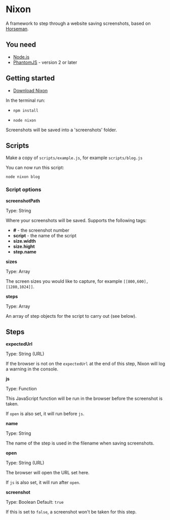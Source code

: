 # Nixon

A framework to step through a website saving screenshots, based on [Horseman](https://github.com/johntitus/node-horseman).

## You need

* [Node.js](http://node.js)
* [PhantomJS](http://phantomjs.org) - version 2 or later

## Getting started

* [Download Nixon](https://github.com/joelanman/nixon/archive/master.zip)

In the terminal run:

* `npm install`

* `node nixon`

Screenshots will be saved into a 'screenshots' folder.

## Scripts

Make a copy of `scripts/example.js`, for example `scripts/blog.js`

You can now run this script:

`node nixon blog`

### Script options

**screenshotPath**

Type: String

Where your screenshots will be saved. Supports the following tags:

- **#** - the screenshot number
- **script** - the name of the script
- **size.width**
- **size.hight**
- **step.name**

**sizes**

Type: Array

The screen sizes you would like to capture, for example `[[800,600],[1280,1024]]`.

**steps** 

Type: Array

An array of step objects for the script to carry out (see below).

## Steps

**expectedUrl**

Type: String (URL)

If the browser is not on the `expectedUrl` at the end of this step, Nixon will log a warning in the console.

**js**

Type: Function

This JavaScript function will be run in the browser before the screenshot is taken.

If `open` is also set, it will run before `js`.

**name**

Type: String

The name of the step is used in the filename when saving screenshots.

**open**

Type: String (URL)

The browser will open the URL set here.

If `js` is also set, it will run after `open`.

**screenshot**

Type: Boolean
Default: `true`

If this is set to `false`, a screenshot won't be taken for this step.
